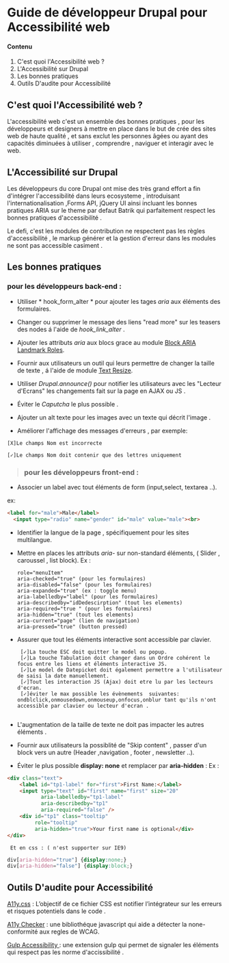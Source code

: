 # Guide de développeur Drupal pour Accessibilité web

#### Contenu 

 1. C'est quoi l'Accessibilité web ?
 2. L'Accessibilité sur Drupal 
 3. Les bonnes pratiques
 4. Outils D'audite pour Accessibilité
 

## C'est quoi l'Accessibilité web ?

L'accessibilité web c'est un ensemble des bonnes pratiques , pour les développeurs et designers à mettre en place dans le but de crée des sites web de haute qualité , et sans exclut les personnes âgées ou ayant des capacités diminuées à utiliser , comprendre , naviguer et interagir avec le web.

## L'Accessibilité sur Drupal 
Les développeurs du core Drupal ont mise des très grand effort a fin d'intégrer l'accessibilité dans leurs ecosysteme , introduisant l'internationalisation ,Forms API, jQuery UI ainsi incluant les bonnes pratiques ARIA sur le theme par defaut Batrik qui parfaitement respect les bonnes pratiques d'accessibilité . 

Le defi, c'est les modules de contribution ne respectent pas les règles d'accessibilité , le markup générer et la gestion d'erreur dans les modules ne sont pas accessible casiment .

## Les bonnes pratiques

 ### pour les développeurs back-end :

+ Utiliser * hook_form_alter * pour ajouter les tages *aria* aux éléments des formulaires.

+ Changer ou supprimer le message des liens "read more" sur les teasers des nodes á l'aide de  *hook_link_alter* .

+ Ajouter les attributs *aria* aux blocs grace au module [Block ARIA Landmark Roles](https://www.drupal.org/project/block_aria_landmark_roles).

+ Fournir aux utilisateurs un outil qui leurs permettre de changer la taille de texte , á l'aide de module [Text Resize](https://www.drupal.org/project/text_resize).   
+ Utiliser *Drupal.announce()* pour notifier les utilisateurs avec les "Lecteur d'Ecrans" les changements fait sur la page en AJAX ou JS .
+ Éviter le *Caputcha* le plus possible .
+ Ajouter un alt texte pour les images avec un texte qui décrit l'image .
+ Améliorer l'affichage des messages d'erreurs , par exemple: 

``` [X]Le champs Nom est incorrecte ``` 

``` [✓]Le champs Nom doit contenir que des lettres uniquement ```
> ### pour les développeurs front-end :
+ Associer un label avec tout éléments de form (input,select, textarea ..).

 ex:
```html
<label for="male">Male</label>
  <input type="radio" name="gender" id="male" value="male"><br>

```
+ Identifier la langue de la page , spécifiquement pour les sites multilangue.
+ Mettre en places les attributs *aria-* sur non-standard éléments, ( Slider , caroussel , list block).
 Ex :

	```
	role="menuItem"
	aria-checked="true" (pour les formulaires)
	aria-disabled="false" (pour les formulaires)
	aria-expanded="true" (ex : toggle menu)
	aria-labelledby="label" (pour les formulaires)
	aria-describedby="idDedescirption" (tout les elements)
	aria-required="true " (pour les formulaires)
	aria-hidden="true" (tout les elements)
	aria-current="page" (lien de navigation)
	aria-pressed="true" (button pressed)
	```

+ Assurer que tout les éléments interactive sont accessible par clavier.
	```
	 [✓]La touche ESC doit quitter le model ou popup.
	 [✓]La touche Tabulation doit changer dans un Ordre cohérent le focus entre les liens et éléments interactive JS.
	 [✓]Le model de Datepicket doit également permettre a l'utilisateur de saisi la date manuellement.
	 [✓]Tout les interaction JS (Ajax) doit etre lu par les lecteurs d'ecran.
	 [✓]éviter le max possible les évènements  suivantes: ondblclick,onmousedown,onmouseup,onfocus,onblur tant qu'ils n'ont  accessible par clavier ou lecteur d'ecran .
	 
	 ```

+ L'augmentation de la taille de texte ne doit pas impacter les autres éléments .
+ Fournir aux utilisateurs la possiblité de "Skip content" , passer d'un block vers un autre (Header ,navigation , footer , newsletter ..).
+ Éviter le plus possible **display: none** et remplacer par **aria-hidden** :
 	Ex : 
```html
<div class="text">
    <label id="tp1-label" for="first">First Name:</label>
    <input type="text" id="first" name="first" size="20"
           aria-labelledby="tp1-label"
           aria-describedby="tp1"
           aria-required="false" />
    <div id="tp1" class="tooltip"
         role="tooltip"
         aria-hidden="true">Your first name is optional</div>
</div>
```

	 Et en css : ( n'est supporter sur IE9)

```css
div[aria-hidden="true"] {display:none;}
div[aria-hidden="false"] {display:block;}
```

## Outils D'audite pour Accessibilité

[A11y.css](https://github.com/ffoodd/a11y.css)  : L’objectif de ce fichier CSS est notifier l’intégrateur sur les erreurs et risques potentiels dans le code .

[A11y Checker](https://muhnad.github.io/a11y-checker/)  : une bibliothéque javascript qui aide a détecter la none-conformité aux regles de WCAG.

[Gulp Accessibility ](https://github.com/yargalot/gulp-accessibility)  : une extension gulp qui permet de signaler les éléments qui respect pas les norme d'accissibilité .


